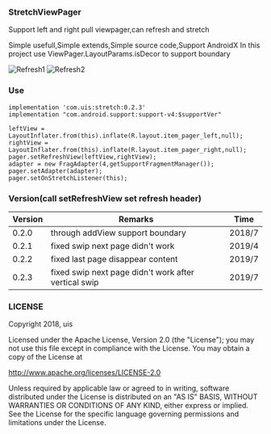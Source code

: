 ### StretchViewPager
Support left and right pull viewpager,can refresh and stretch

Simple usefull,Simple extends,Simple source code,Support AndroidX
In this project use ViewPager.LayoutParams.isDecor to support boundary

![Refresh1](/pic/demo10.gif)
![Refresh2](/pic/demo20.gif)

### Use

    implementation 'com.uis:stretch:0.2.3'
    implementation "com.android.support:support-v4:$supportVer"

    leftView = LayoutInflater.from(this).inflate(R.layout.item_pager_left,null);
    rightView = LayoutInflater.from(this).inflate(R.layout.item_pager_right,null);
    pager.setRefreshView(leftView,rightView);
    adapter = new FragAdapter(4,getSupportFragmentManager());
    pager.setAdapter(adapter);
    pager.setOnStretchListener(this);
    
### Version(call setRefreshView set refresh header)
Version|Remarks|Time
----|----|----
0.2.0 |through addView support boundary|2018/7
0.2.1 |fixed swip next page didn't work|2019/4
0.2.2 |fixed last page disappear content|2019/7
0.2.3 |fixed swip next page didn't work after vertical swip |2019/7

### LICENSE
Copyright 2018, uis

Licensed under the Apache License, Version 2.0 (the "License");
you may not use this file except in compliance with the License.
You may obtain a copy of the License at

   http://www.apache.org/licenses/LICENSE-2.0

Unless required by applicable law or agreed to in writing, software
distributed under the License is distributed on an "AS IS" BASIS,
WITHOUT WARRANTIES OR CONDITIONS OF ANY KIND, either express or implied.
See the License for the specific language governing permissions and
limitations under the License.


